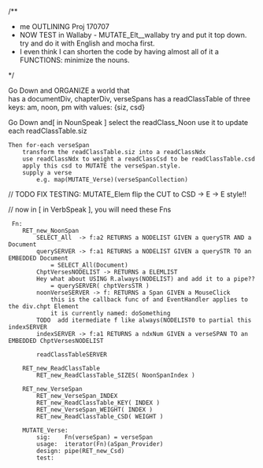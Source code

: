 /**
 *  me OUTLINING Proj  170707
 * NOW TEST in Wallaby  - MUTATE_Elt__wallaby
    try and put it top down.
    try and do it with English and mocha first.
 * I even think I can shorten the code by having almost all of it a FUNCTIONS: minimize the nouns.   
 
 */
 
 
Go Down and ORGANIZE a world that  
    has a documentDiv, chapterDiv, verseSpans 
    has a readClassTable 
        of three keys: am, noon, pm
        with values: {siz, csd}
    
Go Down and[ in NounSpeak ]
    select the readClass_Noon
        use it to update each readClassTable.siz
    
    Then for-each verseSpan
        transform the readClassTable.siz into a readClassNdx
        use readClassNdx to weight a readClassCsd to be readClassTable.csd
        apply this csd to MUTATE the verseSpan.style.
        supply a verse 
            e.g. map(MUTATE_Verse)(verseSpanCollection)
            
            
            
// TODO  FIX TESTING: MUTATE_Elem  flip the CUT  to  CSD -> E -> E  style!!
        
// now in [ in VerbSpeak ], you will need these Fns
    
     Fn: 
        RET_new_NoonSpan
            SELECT_All  -> f:a2 RETURNS a NODELIST GIVEN a querySTR AND a Document
            querySERVER -> f:a1 RETURNS a NODELIST GIVEN a querySTR TO an EMBEDDED Document
                = SELECT_All(Document)
            ChptVersesNODELIST -> RETURNS a ELEMLIST
            Hey what about USING R.always(NODELIST) and add it to a pipe??
                = querySERVER( chptVersSTR )
            noonVerseSERVER -> f: RETURNS a Span GIVEN a MouseClick
                this is the callback func of and EventHandler applies to the div.chpt Element
                it is currently named: doSomething
            TODO  add itermediate f like always(NODELIST0 to partial this indexSERVER
            indexSERVER -> f:a1 RETURNS a ndxNum GIVEN a verseSPAN TO an EMBEDDED ChptVersesNODELIST
            
            readClassTableSERVER
            
        RET_new_ReadClassTable
            RET_new_ReadClassTable_SIZES( NoonSpanIndex )

        RET_new_VerseSpan
            RET_new_VerseSpan_INDEX
            RET_new_ReadClassTable_KEY( INDEX )
            RET_new_VerseSpan_WEIGHT( INDEX ) 
            RET_new_ReadClassTable_CSD( WEIGHT )
            
        MUTATE_Verse: 
            sig:    Fn(verseSpan) = verseSpan
            usage:  iterator(Fn)(aSpan_Provider)
            design: pipe(RET_new_Csd)
            test:   